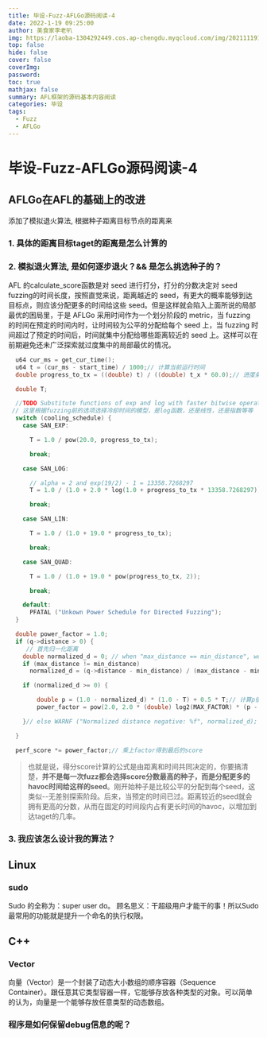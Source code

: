 ```yaml
---
title: 毕设-Fuzz-AFLGo源码阅读-4
date: 2022-1-19 09:25:00
author: 美食家李老叭
img: https://laoba-1304292449.cos.ap-chengdu.myqcloud.com/img/20211119142134.png
top: false
hide: false
cover: false
coverImg: 
password: 
toc: true
mathjax: false
summary: AFL框架的源码基本内容阅读
categories: 毕设
tags:
  - Fuzz
  - AFLGo
---
```


# 毕设-Fuzz-AFLGo源码阅读-4

## AFLGo在AFL的基础上的改进

添加了模拟退火算法, 根据种子距离目标节点的距离来

### 1. 具体的距离目标taget的距离是怎么计算的

### 2. 模拟退火算法, 是如何逐步退火？&& 是怎么挑选种子的？
   
AFL 的calculate_score函数是对 seed 进行打分，打分的分数决定对 seed fuzzing的时间长度，按照直觉来说，距离越近的 seed，有更大的概率能够到达目标点，则应该分配更多的时间给这些 seed。但是这样就会陷入上面所说的局部最优的困局里，于是 AFLGo 采用时间作为一个划分阶段的 metric，当 fuzzing 的时间在预定的时间内时，让时间较为公平的分配给每个 seed 上，当 fuzzing 时间超过了预定的时间后，时间就集中分配给哪些距离较近的 seed 上。这样可以在前期避免还未广泛探索就过度集中的局部最优的情况。

```c++
  u64 cur_ms = get_cur_time();
  u64 t = (cur_ms - start_time) / 1000;// 计算当前运行时间
  double progress_to_tx = ((double) t) / ((double) t_x * 60.0);// 进度条，距离利用阶段的比例还有多少

  double T;

  //TODO Substitute functions of exp and log with faster bitwise operations on integers
 // 这里根据fuzzing前的选项选择冷却时间的模型，是log函数，还是线性，还是指数等等
  switch (cooling_schedule) {
    case SAN_EXP:

      T = 1.0 / pow(20.0, progress_to_tx);

      break;

    case SAN_LOG:

      // alpha = 2 and exp(19/2) - 1 = 13358.7268297
      T = 1.0 / (1.0 + 2.0 * log(1.0 + progress_to_tx * 13358.7268297));

      break;

    case SAN_LIN:

      T = 1.0 / (1.0 + 19.0 * progress_to_tx);

      break;

    case SAN_QUAD:

      T = 1.0 / (1.0 + 19.0 * pow(progress_to_tx, 2));

      break;

    default:
      PFATAL ("Unkown Power Schedule for Directed Fuzzing");
  }

  double power_factor = 1.0;
  if (q->distance > 0) {
     // 首先归一化距离
    double normalized_d = 0; // when "max_distance == min_distance", we set the normalized_d to 0 so that we can sufficiently explore those testcases whose distance >= 0.
    if (max_distance != min_distance)
      normalized_d = (q->distance - min_distance) / (max_distance - min_distance);

    if (normalized_d >= 0) {

        double p = (1.0 - normalized_d) * (1.0 - T) + 0.5 * T;// 计算p值，由距离和时间共同决定
        power_factor = pow(2.0, 2.0 * (double) log2(MAX_FACTOR) * (p - 0.5));// 最后根据p值计算得到factor，

    }// else WARNF ("Normalized distance negative: %f", normalized_d);

  }

  perf_score *= power_factor;// 乘上factor得到最后的score
```

> 也就是说，得分score计算的公式是由距离和时间共同决定的，你要搞清楚，**并不是每一次fuzz都会选择score分数最高的种子，而是分配更多的havoc时间给这样的seed**。刚开始种子是比较公平的分配到每个seed，这类似--无差别探索阶段。后来，当预定的时间已过。距离较近的seed就会拥有更高的分数，从而在固定的时间段内占有更长时间的havoc，以增加到达taget的几率。

### 3. 我应该怎么设计我的算法？

## Linux

### sudo

Sudo 的全称为：super user do。 顾名思义：干超级用户才能干的事！所以Sudo最常用的功能就是提升一个命名的执行权限。

## C++

### Vector

向量（Vector）是一个封装了动态大小数组的顺序容器（Sequence Container）。跟任意其它类型容器一样，它能够存放各种类型的对象。可以简单的认为，向量是一个能够存放任意类型的动态数组。

### 程序是如何保留debug信息的呢？


